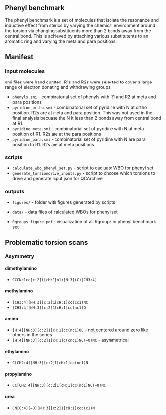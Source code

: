 ## Phenyl benchmark

The phenyl benchmark is a set of molecules that isolate the resonance and inductive effect
from sterics by varying the chemical environment around the torsion via changing substituents
more than 2 bonds away from the central bond. This is achieved by attaching various 
substitutents to an aromatic ring and varying the meta and para positions. 

## Manifest

### input molecules
smi files were hand curated. R1s and R2s were selected to cover a large range of electron donating and withdrawing groups

* `phenyls.smi` - combinatorial set of phenyls with R1 and R2 at meta and para positions
* `pyridine_ortho.smi` - combinatorial set of pyridine with N at ortho position. R2s are at meta and para position. 
This was not used in the final analysis becuase the N it less than 2 bonds away from central bond at R1. 
* `pyridine_meta.smi` - combinatorial set of pyridine with N at meta position of R1. R2s are at the para positions
* `pyridine_para.smi` - combinatorial set of pyridine with N are para position to R1. R2s are at meta positions. 

### scripts

* `calculate_wbo_phenyl_set.py` - script to cacluate WBO for phenyl set
* `generate_torsiondrive_inputs.py` - script to choose which torsions to drive and generate input json for QCArchive

### outputs

* `figures/` - folder with figures generated by scripts
* `data/` - data files of calculated WBOs for phenyl set

* `Rgroups_figure.pdf` - visualization of all Rgroups in phenyl benchmark set



## Problematic torsion scans
### Asymmetry
#### dimethylamino
* `CCCNc1cc[c:2]([cH:1]n1)[N:3](C)[CH3:4]`
#### methylamino
* `[CH3:4][NH:3][c:2]1[cH:1]cc(cc1)NC`
* `[CH3:4][NH:3][c:2]1[cH:1]cc(nc1)O`
#### amino
* `[H:4][NH:3][c:2]1[cH:1]cc(nc1)OC` - not centered around zero like others in the series
* `[H:4][NH:3][c:2]1[cH:1]c(cnc1)NC(=O)NC` - asymmetrical
#### ethylamino
* `C[CH2:4][NH:3][c:2]1[cH:1]cc(nc1)N`
#### propylamino
* `CC[CH2:4][NH:3][c:2]1[cH:1]cc(nc1)NC(=O)NC`
#### urea
* `CN[C:4](=O)[NH:3][c:2]1[cH:1]ccc(c1)N`